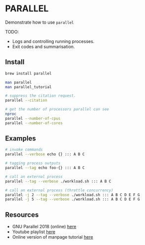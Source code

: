 # PARALLEL

Demonstrate how to use `parallel`

TODO:

* Logs and controlling running processes.
* Exit codes and summarisation.

## Install

```sh
brew install parallel

man parallel
man parallel_tutorial

# suppress the citation request.
parallel --citation

# get the number of processors parallel can see
nproc
parallel --number-of-cpus
parallel --number-of-cores
```

## Examples

```sh
# invoke commands
parallel --verbose echo {} ::: A B C

# tagging process outputs
parallel --tag echo foo-{} ::: A B C

# call an external process
parallel --tag --verbose ./workload.sh ::: A B C

# call an external process (throttle concurrency)
parallel -j 2 --tag --verbose ./workload.sh ::: A B C D E F G
parallel -j 5 --tag --verbose ./workload.sh ::: A B C D E F G
```

## Resources

* GNU Parallel 2018 (online) [here](https://zenodo.org/record/1146014)
* Youtube playlist [here](https://www.youtube.com/playlist?list=PL284C9FF2488BC6D1)
* Online version of manpage tutorial [here](https://www.gnu.org/software/parallel/parallel_tutorial.html)  